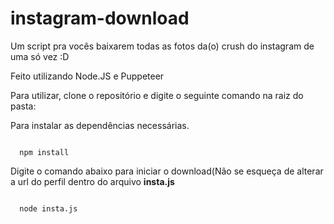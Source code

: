 # instagram-download

Um script pra vocês baixarem todas as fotos da(o) crush do instagram de uma só vez :D

Feito utilizando Node.JS e Puppeteer

Para utilizar, clone o repositório e digite o seguinte comando na raiz do pasta:

Para instalar as dependências necessárias.



<code>
  npm install
</code>


Digite o comando abaixo para iniciar o download(Não se esqueça de alterar a url do perfil dentro do arquivo <b>insta.js</b>


<code>
  node insta.js
</code>

